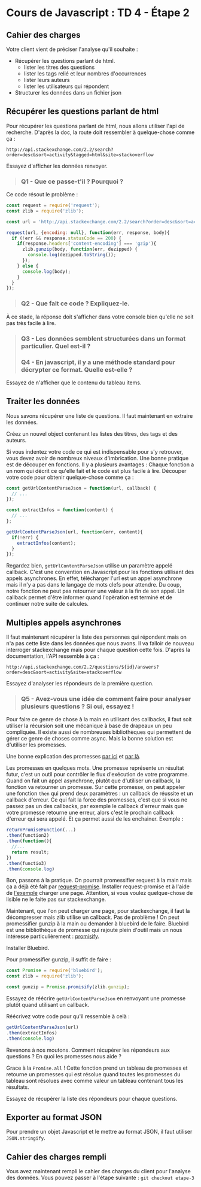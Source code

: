 # Cours de Javascript : TD 4 - Étape 2

## Cahier des charges

Votre client vient de préciser l'analyse qu'il souhaite :

* Récupérer les questions parlant de html.
  * lister les titres des questions
  * lister les tags relié et leur nombres d'occurrences
  * lister leurs auteurs
  * lister les utilisateurs qui répondent
* Structurer les données dans un fichier json

## Récupérer les questions parlant de html

Pour récupérer les questions parlant de html, nous allons utiliser l'api de recherche. D'après la doc, la route doit ressembler à quelque-chose comme ça :

    http://api.stackexchange.com/2.2/search?order=desc&sort=activity&tagged=html&site=stackoverflow

Essayez d'afficher les données renvoyer.

> ### Q1 - Que ce passe-t'il ? Pourquoi ?

Ce code résout le problème :

```Javascript
const request = require('request');
const zlib = require('zlib');

const url = 'http://api.stackexchange.com/2.2/search?order=desc&sort=activity&tagged=html&site=stackoverflow';

request(url, {encoding: null}, function(err, response, body){
  if (!err && response.statusCode == 200) {
    if(response.headers['content-encoding'] === 'gzip'){
      zlib.gunzip(body, function(err, dezipped) {
        console.log(dezipped.toString());
      });
    } else {
      console.log(body);
    }
  }
});
```

> ### Q2 - Que fait ce code ? Expliquez-le.

À ce stade, la réponse doit s'afficher dans votre console bien qu'elle ne soit pas très facile à lire.

> ### Q3 - Les données semblent structurées dans un format particulier. Quel est-il ?
> ### Q4 - En javascript, il y a une méthode standard pour décrypter ce format. Quelle est-elle ?

Essayez de n'afficher que le contenu du tableau items.

## Traiter les données

Nous savons récupérer une liste de questions. Il faut maintenant en extraire les données.

Créez un nouvel object contenant les listes des titres, des tags et des auteurs.

Si vous indentez votre code ce qui est indispensable pour s'y retrouver, vous devez avoir de nombreux niveaux d'imbrication. Une bonne pratique est de découper en fonctions. Il y a plusieurs avantages : Chaque fonction a un nom qui décrit ce qu'elle fait et le code est plus facile à lire. Découper votre code pour obtenir quelque-chose comme ça :

```Javascript
const getUrlContentParseJson = function(url, callback) {
  // ...
});

const extractInfos = function(content) {
  // ...
};

getUrlContentParseJson(url, function(err, content){
  if(!err) {
    extractInfos(content);
  }
});
```

Regardez bien, `getUrlContentParseJson` utilise un paramètre appelé callback. C'est une convention en Javascript pour les fonctions utilisant des appels asynchrones. En effet, télécharger l'url est un appel asynchrone mais il n'y a pas dans le langage de mots clefs pour attendre. Du coup, notre fonction ne peut pas retourner une valeur à la fin de son appel. Un callback permet d'être informer quand l'opèration est terminé et de continuer notre suite de calcules.

## Multiples appels asynchrones

Il faut maintenant récupérer la liste des personnes qui répondent mais on n'a pas cette liste dans les données que nous avons. Il va falloir de nouveau interroger stackexchange mais pour chaque question cette fois. D'après la documentation, l'API ressemble à ça :

    http://api.stackexchange.com/2.2/questions/${id}/answers?order=desc&sort=activity&site=stackoverflow

Essayez d'analyser les répondeurs de la première question.

> ### Q5 - Avez-vous une idée de comment faire pour analyser plusieurs questions ? Si oui, essayez !

Pour faire ce genre de chose à la main en utilisant des callbacks, il faut soit utiliser la récursion soit une mécanique à base de drapeaux un peu compliquée. Il existe aussi de nombreuses bibliothèques qui permettent de gérer ce genre de choses comme async. Mais la bonne solution est d'utiliser les promesses.

Une bonne explication des promesses [par ici](https://developers.google.com/web/fundamentals/getting-started/primers/promises) et [par là](https://developer.mozilla.org/fr/docs/Web/JavaScript/Reference/Objets_globaux/Promise).

Les promesses en quelques mots. Une promesse représente un résultat futur, c'est un outil pour contrôler le flux d'exécution de votre programme. Quand on fait un appel asynchrone, plutôt que d'utiliser un callback, la fonction va retourner un promesse. Sur cette promesse, on peut appeler une fonction `then` qui prend deux paramètres : un callback de réussite et un callback d'erreur. Ce qui fait la force des promesses, c'est que si vous ne passez pas un des callbacks, par exemple le callback d'erreur mais que votre promesse retourne une erreur, alors c'est le prochain callback d'erreur qui sera appelé. Et ça permet aussi de les enchainer. Exemple :

```JavaScript
returnPromiseFunction(...)
.then(function2)
.then(function(){
  //...
  return result;
})
.then(functio3)
.then(console.log)
```

Bon, passons à la pratique. On pourrait promessifier request à la main mais ça a déjà été fait par [request-promise](https://github.com/request/request-promise). Installer request-promise et à l'aide de [l'exemple](https://github.com/request/request-promise#crawl-a-webpage) charger une page. Attention, si vous voulez quelque-chose de lisible ne le faite pas sur stackexchange.

Maintenant, que l'on peut charger une page, pour stackexchange, il faut la décompresser mais zlib utilise un callback. Pas de problème ! On peut promessifier gunzip à la main ou demander à bluebird de le faire. Bluebird est une bibliothèque de promesse qui rajoute plein d'outil mais un nous intéresse particulièrement : [promisify](http://bluebirdjs.com/docs/api/promise.promisify.html).

Installer Bluebird.

Pour promessifier gunzip, il suffit de faire :

```Javascript
const Promise = require('bluebird');
const zlib = require('zlib');

const gunzip = Promise.promisify(zlib.gunzip);
```

Essayez de réécrire `getUrlContentParseJson` en renvoyant une promesse plutôt quand utilisant un callback.

Réécrivez votre code pour qu'il ressemble à celà :

```Javascript
getUrlContentParseJson(url)
.then(extractInfos)
.then(console.log)
```

Revenons à nos moutons. Comment récupérer les répondeurs aux questions ? En quoi les promesses nous aide ?

Grace à la `Promise.all` ! Cette fonction prend un tableau de promesses et retourne un promesses qui est résolue quand toutes les promesses du tableau sont résolues avec comme valeur un tableau contenant tous les résultats.

Essayez de récupérer la liste des répondeurs pour chaque questions.

## Exporter au format JSON

Pour prendre un objet Javascript et le mettre au format JSON, il faut utiliser `JSON.stringify`.

## Cahier des charges rempli

Vous avez maintenant rempli le cahier des charges du client pour l'analyse des données. Vous pouvez passer à l'étape suivante : `git checkout etape-3`
